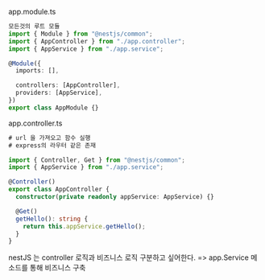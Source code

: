 app.module.ts

```typescript
모든것의 루트 모듈
import { Module } from "@nestjs/common";
import { AppController } from "./app.controller";
import { AppService } from "./app.service";

@Module({
  imports: [],

  controllers: [AppController],
  providers: [AppService],
})
export class AppModule {}
```

app.controller.ts

```typescript
# url 을 가져오고 함수 실행
# express의 라우터 같은 존재

import { Controller, Get } from "@nestjs/common";
import { AppService } from "./app.service";

@Controller()
export class AppController {
  constructor(private readonly appService: AppService) {}

  @Get()
  getHello(): string {
    return this.appService.getHello();
  }
}
```

nestJS 는 controller 로직과 비즈니스 로직 구분하고 싶어한다.
=> app.Service 메소드를 통해 비즈니스 구축
